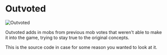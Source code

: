 # Outvoted
![Outvoted](http://cf.way2muchnoise.eu/versions/outvoted.svg)

Outvoted adds in mobs from previous mob votes that weren't able to make it into the game, trying to stay true to the original concepts.


This is the source code in case for some reason you wanted to look at it.
